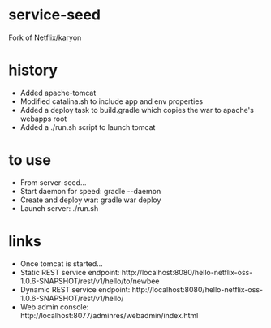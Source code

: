 service-seed
======

Fork of Netflix/karyon

history
=====

* Added apache-tomcat
 * Modified catalina.sh to include app and env properties
* Added a deploy task to build.gradle which copies the war to apache's webapps root
* Added a ./run.sh script to launch tomcat

to use
====

* From server-seed...
 * Start daemon for speed:  gradle --daemon
 * Create and deploy war:  gradle war deploy
 * Launch server:  ./run.sh

links
====

* Once tomcat is started...
 * Static REST service endpoint:  http://localhost:8080/hello-netflix-oss-1.0.6-SNAPSHOT/rest/v1/hello/to/newbee
 * Dynamic REST service endpoint:  http://localhost:8080/hello-netflix-oss-1.0.6-SNAPSHOT/rest/v1/hello/
 * Web admin console:  http://localhost:8077/adminres/webadmin/index.html
